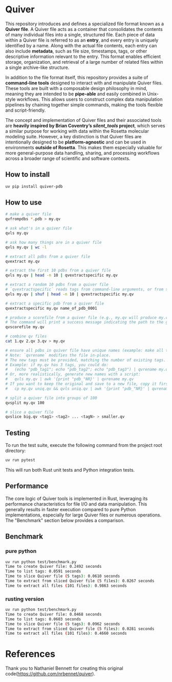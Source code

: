 # Quiver

This repository introduces and defines a specialized file format known as a **Quiver file**. A Quiver file acts as a container that consolidates the contents of many individual files into a single, structured file. Each piece of data within a Quiver file is referred to as an **entry**, and every entry is uniquely identified by a name. Along with the actual file contents, each entry can also include **metadata**, such as file size, timestamps, tags, or other descriptive information relevant to the entry. This format enables efficient storage, organization, and retrieval of a large number of related files within a single archive-like structure.

In addition to the file format itself, this repository provides a suite of **command-line tools** designed to interact with and manipulate Quiver files. These tools are built with a composable design philosophy in mind, meaning they are intended to be **pipe-able** and easily combined in Unix-style workflows. This allows users to construct complex data manipulation pipelines by chaining together simple commands, making the tools flexible and script-friendly.

The concept and implementation of Quiver files and their associated tools are **heavily inspired by Brian Coventry’s _silent_tools_ project**, which serves a similar purpose for working with data within the Rosetta molecular modeling suite. However, a key distinction is that Quiver files are intentionally designed to be **platform-agnostic** and can be used in environments **outside of Rosetta**. This makes them especially valuable for more general-purpose data handling, sharing, and processing workflows across a broader range of scientific and software contexts.

## How to install

```bash
uv pip install quiver-pdb
```

## How to use

```bash
# make a quiver file
qvfrompdbs *.pdb > my.qv

# ask what's in a quiver file
qvls my.qv

# ask how many things are in a quiver file
qvls my.qv | wc -l

# extract all pdbs from a quiver file
qvextract my.qv

# extract the first 10 pdbs from a quiver file
qvls my.qv | head -n 10 | qvextractspecific my.qv

# extract a random 10 pdbs from a quiver file
# `qvextractspecific` reads tags from command-line arguments, or from stdin if no tags are provided as arguments.
qvls my.qv | shuf | head -n 10 | qvextractspecific my.qv

# extract a specific pdb from a quiver file
qvextractspecific my.qv name_of_pdb_0001

# produce a scorefile from a quiver file (e.g., my.qv will produce my.csv)
# The command will print a success message indicating the path to the generated CSV file.
qvscorefile my.qv

# combine qv files
cat 1.qv 2.qv 3.qv > my.qv

# ensure all pdbs in quiver file have unique names (example: make all tags start with "pdb_")
# Note: `qvrename` modifies the file in-place.
# The new tags must be provided, matching the number of existing tags.
# Example: if my.qv has 3 tags, you could do:
#   (echo "pdb_tag1"; echo "pdb_tag2"; echo "pdb_tag3") | qvrename my.qv
# Or, more realistically, generate new names with a script:
#   qvls my.qv | awk '{print "pdb_"NR}' | qvrename my.qv
# If you want to keep the original and save to a new file, copy it first:
#   cp my.qv uniq.qv && qvls uniq.qv | awk '{print "pdb_"NR}' | qvrename uniq.qv

# split a quiver file into groups of 100
qvsplit my.qv 100

# slice a quiver file
qvslice big.qv <tag1> <tag2> ... <tagN> > smaller.qv
```

## Testing

To run the test suite, execute the following command from the project root directory:

```bash
uv run pytest
```

This will run both Rust unit tests and Python integration tests.

## Performance

The core logic of Quiver tools is implemented in Rust, leveraging its performance characteristics for file I/O and data manipulation. This generally results in faster execution compared to pure Python implementations, especially for large Quiver files or numerous operations. The "Benchmark" section below provides a comparison.

## Benchmark

### pure python

```bash
uv run python test/benchmark.py
Time to create Quiver file: 0.2492 seconds
Time to list tags: 0.0591 seconds
Time to slice Quiver file (5 tags): 0.0610 seconds
Time to extract from sliced Quiver file (5 files): 0.0267 seconds
Time to extract all files (101 files): 0.9863 seconds
```
### rusting version

```bash
uv run python test/benchmark.py
Time to create Quiver file: 0.0468 seconds
Time to list tags: 0.0603 seconds
Time to slice Quiver file (5 tags): 0.0962 seconds
Time to extract from sliced Quiver file (5 files): 0.0281 seconds
Time to extract all files (101 files): 0.4660 seconds
```

# References

Thank you to Nathaniel Bennett for creating this original code(https://github.com/nrbennet/quiver).
